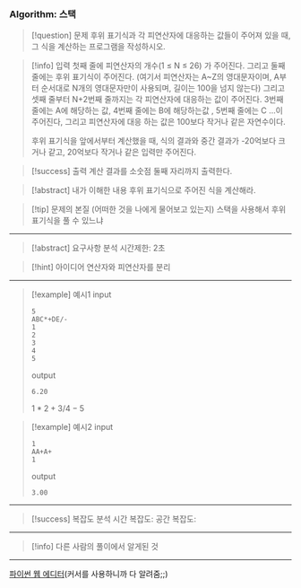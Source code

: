 ### Algorithm: 스택

> [!question] 문제
> 후위 표기식과 각 피연산자에 대응하는 값들이 주어져 있을 때, 그 식을 계산하는 프로그램을 작성하시오.

> [!info] 입력
> 첫째 줄에 피연산자의 개수(1 ≤ N ≤ 26) 가 주어진다. 그리고 둘째 줄에는 후위 표기식이 주어진다. (여기서 피연산자는 A~Z의 영대문자이며, A부터 순서대로 N개의 영대문자만이 사용되며, 길이는 100을 넘지 않는다) 그리고 셋째 줄부터 N+2번째 줄까지는 각 피연산자에 대응하는 값이 주어진다. 3번째 줄에는 A에 해당하는 값, 4번째 줄에는 B에 해당하는값 , 5번째 줄에는 C ...이 주어진다, 그리고 피연산자에 대응 하는 값은 100보다 작거나 같은 자연수이다.
>
> 후위 표기식을 앞에서부터 계산했을 때, 식의 결과와 중간 결과가 -20억보다 크거나 같고, 20억보다 작거나 같은 입력만 주어진다.

> [!success] 출력
> 계산 결과를 소숫점 둘째 자리까지 출력한다.

> [!abstract] 내가 이해한 내용
> 후위 표기식으로 주어진 식을 계산해라.

> [!tip] 문제의 본질 (어떠한 것을 나에게 물어보고 있는지)
> 스택을 사용해서 후위 표기식을 풀 수 있느냐

---

> [!abstract] 요구사항 분석
> 시간제한: 2초

> [!hint] 아이디어
> 연산자와 피연산자를 분리

---

> [!example] 예시1
> input
>
> ```
> 5
> ABC*+DE/-
> 1
> 2
> 3
> 4
> 5
> ```
>
> output
>
> ```
> 6.20
> ```
>
> $1*2+3/4-5$

> [!example] 예시2
> input
>
> ```
> 1
> AA+A+
> 1
> ```
>
> output
>
> ```
> 3.00
> ```

---

> [!success] 복잡도 분석
> 시간 복잡도:
> 공간 복잡도:

---

> [!info] 다른 사람의 풀이에서 알게된 것

---

[파이썬 웹 에디터](https://www.onlineide.pro/playground/python?utm_source=online-python&utm_medium=navbar&utm_campaign=onlineidepro)(커서를 사용하니까 다 알려줌;;)
